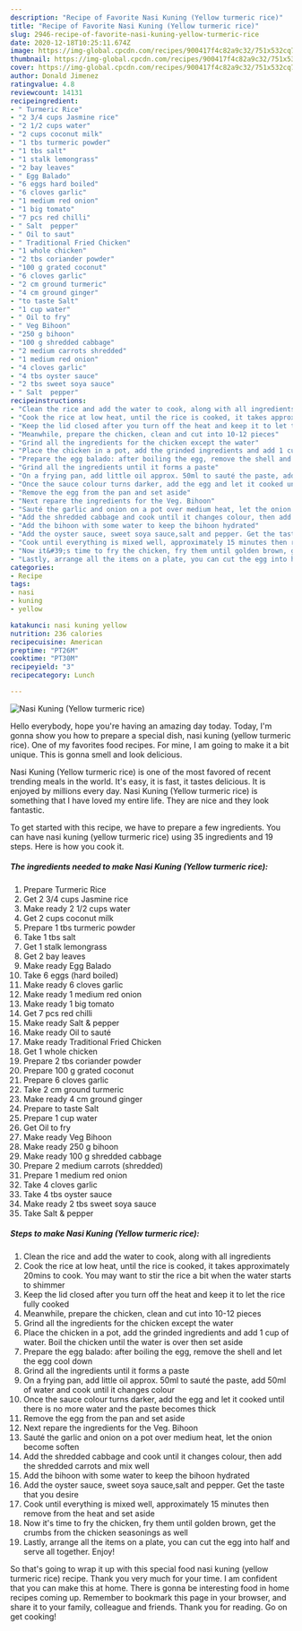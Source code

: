 ```yaml
---
description: "Recipe of Favorite Nasi Kuning (Yellow turmeric rice)"
title: "Recipe of Favorite Nasi Kuning (Yellow turmeric rice)"
slug: 2946-recipe-of-favorite-nasi-kuning-yellow-turmeric-rice
date: 2020-12-18T10:25:11.674Z
image: https://img-global.cpcdn.com/recipes/900417f4c82a9c32/751x532cq70/nasi-kuning-yellow-turmeric-rice-recipe-main-photo.jpg
thumbnail: https://img-global.cpcdn.com/recipes/900417f4c82a9c32/751x532cq70/nasi-kuning-yellow-turmeric-rice-recipe-main-photo.jpg
cover: https://img-global.cpcdn.com/recipes/900417f4c82a9c32/751x532cq70/nasi-kuning-yellow-turmeric-rice-recipe-main-photo.jpg
author: Donald Jimenez
ratingvalue: 4.8
reviewcount: 14131
recipeingredient:
- " Turmeric Rice"
- "2 3/4 cups Jasmine rice"
- "2 1/2 cups water"
- "2 cups coconut milk"
- "1 tbs turmeric powder"
- "1 tbs salt"
- "1 stalk lemongrass"
- "2 bay leaves"
- " Egg Balado"
- "6 eggs hard boiled"
- "6 cloves garlic"
- "1 medium red onion"
- "1 big tomato"
- "7 pcs red chilli"
- " Salt  pepper"
- " Oil to saut"
- " Traditional Fried Chicken"
- "1 whole chicken"
- "2 tbs coriander powder"
- "100 g grated coconut"
- "6 cloves garlic"
- "2 cm ground turmeric"
- "4 cm ground ginger"
- "to taste Salt"
- "1 cup water"
- " Oil to fry"
- " Veg Bihoon"
- "250 g bihoon"
- "100 g shredded cabbage"
- "2 medium carrots shredded"
- "1 medium red onion"
- "4 cloves garlic"
- "4 tbs oyster sauce"
- "2 tbs sweet soya sauce"
- " Salt  pepper"
recipeinstructions:
- "Clean the rice and add the water to cook, along with all ingredients"
- "Cook the rice at low heat, until the rice is cooked, it takes approximately 20mins to cook. You may want to stir the rice a bit when the water starts to shimmer"
- "Keep the lid closed after you turn off the heat and keep it to let the rice fully cooked"
- "Meanwhile, prepare the chicken, clean and cut into 10-12 pieces"
- "Grind all the ingredients for the chicken except the water"
- "Place the chicken in a pot, add the grinded ingredients and add 1 cup of water. Boil the chicken until the water is over then set aside"
- "Prepare the egg balado: after boiling the egg, remove the shell and let the egg cool down"
- "Grind all the ingredients until it forms a paste"
- "On a frying pan, add little oil approx. 50ml to sauté the paste, add 50ml of water and cook until it changes colour"
- "Once the sauce colour turns darker, add the egg and let it cooked until there is no more water and the paste becomes thick"
- "Remove the egg from the pan and set aside"
- "Next repare the ingredients for the Veg. Bihoon"
- "Sauté the garlic and onion on a pot over medium heat, let the onion become soften"
- "Add the shredded cabbage and cook until it changes colour, then add the shredded carrots and mix well"
- "Add the bihoon with some water to keep the bihoon hydrated"
- "Add the oyster sauce, sweet soya sauce,salt and pepper. Get the taste that you desire"
- "Cook until everything is mixed well, approximately 15 minutes then remove from the heat and set aside"
- "Now it&#39;s time to fry the chicken, fry them until golden brown, get the crumbs from the chicken seasonings as well"
- "Lastly, arrange all the items on a plate, you can cut the egg into half and serve all together. Enjoy!"
categories:
- Recipe
tags:
- nasi
- kuning
- yellow

katakunci: nasi kuning yellow 
nutrition: 236 calories
recipecuisine: American
preptime: "PT26M"
cooktime: "PT30M"
recipeyield: "3"
recipecategory: Lunch

---
```



![Nasi Kuning (Yellow turmeric rice)](https://img-global.cpcdn.com/recipes/900417f4c82a9c32/751x532cq70/nasi-kuning-yellow-turmeric-rice-recipe-main-photo.jpg)

Hello everybody, hope you're having an amazing day today. Today, I'm gonna show you how to prepare a special dish, nasi kuning (yellow turmeric rice). One of my favorites food recipes. For mine, I am going to make it a bit unique. This is gonna smell and look delicious.

Nasi Kuning (Yellow turmeric rice) is one of the most favored of recent trending meals in the world. It's easy, it is fast, it tastes delicious. It is enjoyed by millions every day. Nasi Kuning (Yellow turmeric rice) is something that I have loved my entire life. They are nice and they look fantastic.




To get started with this recipe, we have to prepare a few ingredients. You can have nasi kuning (yellow turmeric rice) using 35 ingredients and 19 steps. Here is how you cook it.

<!--inarticleads1-->

##### The ingredients needed to make Nasi Kuning (Yellow turmeric rice):

1. Prepare  Turmeric Rice
1. Get 2 3/4 cups Jasmine rice
1. Make ready 2 1/2 cups water
1. Get 2 cups coconut milk
1. Prepare 1 tbs turmeric powder
1. Take 1 tbs salt
1. Get 1 stalk lemongrass
1. Get 2 bay leaves
1. Make ready  Egg Balado
1. Take 6 eggs (hard boiled)
1. Make ready 6 cloves garlic
1. Make ready 1 medium red onion
1. Make ready 1 big tomato
1. Get 7 pcs red chilli
1. Make ready  Salt &amp; pepper
1. Make ready  Oil to sauté
1. Make ready  Traditional Fried Chicken
1. Get 1 whole chicken
1. Prepare 2 tbs coriander powder
1. Prepare 100 g grated coconut
1. Prepare 6 cloves garlic
1. Take 2 cm ground turmeric
1. Make ready 4 cm ground ginger
1. Prepare to taste Salt
1. Prepare 1 cup water
1. Get  Oil to fry
1. Make ready  Veg Bihoon
1. Make ready 250 g bihoon
1. Make ready 100 g shredded cabbage
1. Prepare 2 medium carrots (shredded)
1. Prepare 1 medium red onion
1. Take 4 cloves garlic
1. Take 4 tbs oyster sauce
1. Make ready 2 tbs sweet soya sauce
1. Take  Salt &amp; pepper




<!--inarticleads2-->

##### Steps to make Nasi Kuning (Yellow turmeric rice):

1. Clean the rice and add the water to cook, along with all ingredients
1. Cook the rice at low heat, until the rice is cooked, it takes approximately 20mins to cook. You may want to stir the rice a bit when the water starts to shimmer
1. Keep the lid closed after you turn off the heat and keep it to let the rice fully cooked
1. Meanwhile, prepare the chicken, clean and cut into 10-12 pieces
1. Grind all the ingredients for the chicken except the water
1. Place the chicken in a pot, add the grinded ingredients and add 1 cup of water. Boil the chicken until the water is over then set aside
1. Prepare the egg balado: after boiling the egg, remove the shell and let the egg cool down
1. Grind all the ingredients until it forms a paste
1. On a frying pan, add little oil approx. 50ml to sauté the paste, add 50ml of water and cook until it changes colour
1. Once the sauce colour turns darker, add the egg and let it cooked until there is no more water and the paste becomes thick
1. Remove the egg from the pan and set aside
1. Next repare the ingredients for the Veg. Bihoon
1. Sauté the garlic and onion on a pot over medium heat, let the onion become soften
1. Add the shredded cabbage and cook until it changes colour, then add the shredded carrots and mix well
1. Add the bihoon with some water to keep the bihoon hydrated
1. Add the oyster sauce, sweet soya sauce,salt and pepper. Get the taste that you desire
1. Cook until everything is mixed well, approximately 15 minutes then remove from the heat and set aside
1. Now it&#39;s time to fry the chicken, fry them until golden brown, get the crumbs from the chicken seasonings as well
1. Lastly, arrange all the items on a plate, you can cut the egg into half and serve all together. Enjoy!




So that's going to wrap it up with this special food nasi kuning (yellow turmeric rice) recipe. Thank you very much for your time. I am confident that you can make this at home. There is gonna be interesting food in home recipes coming up. Remember to bookmark this page in your browser, and share it to your family, colleague and friends. Thank you for reading. Go on get cooking!
